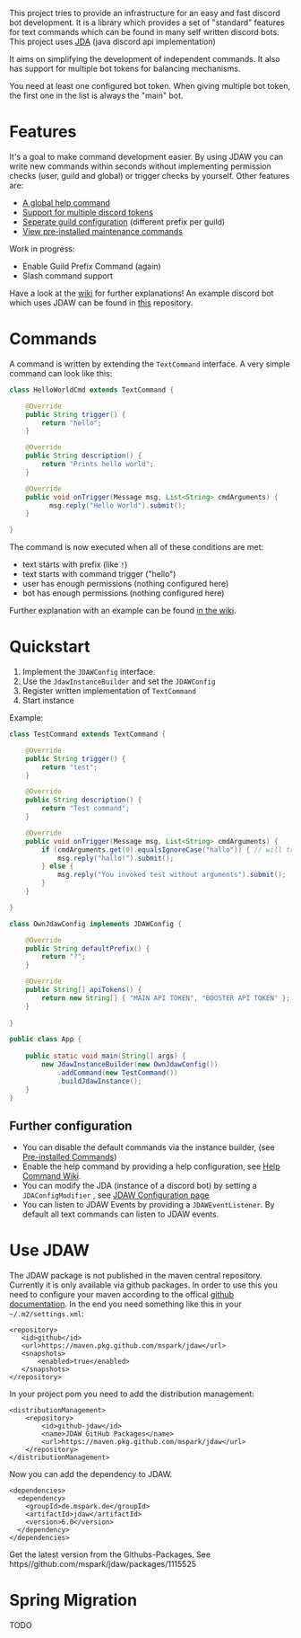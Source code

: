 This project tries to provide an infrastructure for an easy and fast discord bot development. It is a library which provides a set of "standard" features for text commands which can be found in many self written discord bots.
This project uses [JDA](https://github.com/DV8FromTheWorld/JDA) (java discord api implementation)

It aims on simplifying the development of independent commands. It also has support for multiple bot tokens for balancing mechanisms.

You need at least one configured bot token. When giving multiple bot token, the first one in the list is always the "main" bot. 

# Features
It's a goal to make command development easier. By using JDAW you can write new commands within seconds without implementing permission checks (user, guild and global) or trigger checks by yourself. Other features are:

* [A global help command](../../wiki/Help-Command)
* [Support for multiple discord tokens](../../Command-Balancing)
* [Seperate guild configuration](../../wiki/Multiguild-Support) (different prefix per guild)
* [View pre-installed maintenance commands](../../wiki/Preinstalled-Commands)

Work in progress:
* Enable Guild Prefix Command (again)
* Slash command support

Have a look at the [wiki](../../wiki) for further explanations!
An example discord bot which uses JDAW can be found in [this](https://github.com/mspark/example-jdaw) repository. 

# Commands

A command is written by extending the `TextCommand` interface. A very simple command can look like this:

```java
class HelloWorldCmd extends TextCommand {

    @Override
    public String trigger() {
        return "hello";
    }

    @Override
    public String description() {
        return "Prints hello world";
    }

    @Override
    public void onTrigger(Message msg, List<String> cmdArguments) {
		  msg.reply("Hello World").submit();        
    }

}
```

The command is now executed when all of these conditions are met:
* text starts with prefix (like `!`)
* text starts with command trigger ("hello")
* user has enough permissions (nothing configured here)
* bot has enough permissions (nothing configured here)

Further explanation with an example can be found [in the wiki](../../wiki/Writing-Commands). 

# Quickstart
1. Implement the `JDAWConfig` interface. 
2. Use the `JdawInstanceBuilder` and set the `JDAWConfig`
3. Register written implementation of `TextCommand`
4. Start instance


Example:

```java
class TestCommand extends TextCommand {

    @Override
    public String trigger() {
        return "test";
    }

    @Override
    public String description() {
        return "Test command";
    }

    @Override
    public void onTrigger(Message msg, List<String> cmdArguments) {
        if (cmdArguments.get(0).equalsIgnoreCase("hallo")) { // will trigger on ?test hallo
            msg.reply("hallo!").submit();
        } else {
            msg.reply("You invoked test without arguments").submit();
        }
    }

}

class OwnJdawConfig implements JDAWConfig {

    @Override
    public String defaultPrefix() {
        return "?";
    }

    @Override
    public String[] apiTokens() {
        return new String[] { "MAIN API TOKEN", "BOOSTER API TOKEN" };
    }
    
}

public class App {
    
    public static void main(String[] args) {
        new JdawInstanceBuilder(new OwnJdawConfig())
            .addCommand(new TestCommand())
            .buildJdawInstance();
    }
}
```

## Further configuration

- You can disable the default commands via the instance builder, (see [Pre-installed Commands](../../wiki/Preinstalled-Commands))
- Enable the help command by providing a help configuration, see [Help Command Wiki](../../wiki/Help-Command). 
- You can modify the JDA (instance of a discord bot) by setting a `JDAConfigModifier` , see [JDAW Configuration page](../../wiki/JDAW-Configuration)
- You can listen to JDAW Events by providing a `JDAWEventListener`. By default all text commands can listen to JDAW events.

# Use JDAW
The JDAW package is not published in the maven central repository. Currently it is only available via github packages. In order to use this you need to configure your maven according to the offical [github documentation](https://docs.github.com/en/packages/working-with-a-github-packages-registry/working-with-the-apache-maven-registry#authenticating-with-a-personal-access-token). In the end you need something like this in your `~/.m2/settings.xml`:

```
<repository>
   <id>github</id>
   <url>https://maven.pkg.github.com/mspark/jdaw</url>
   <snapshots>
       <enabled>true</enabled>
   </snapshots>
</repository>
```


In your project pom you need to add the distribution management: 

```
<distributionManagement>
	<repository>
		<id>github-jdaw</id>
		<name>JDAW GitHub Packages</name>
		<url>https://maven.pkg.github.com/mspark/jdaw</url>
	</repository>
</distributionManagement>
```

Now you can add the dependency to JDAW.

```
<dependencies>
  <dependency>
    <groupId>de.mspark.de</groupId>
    <artifactId>jdaw</artifactId>
    <version>6.0</version>
  </dependency>
</dependencies>

```
Get the latest version from the Githubs-Packages. See https//github.com/mspark/jdaw/packages/1115525

# Spring Migration
TODO
